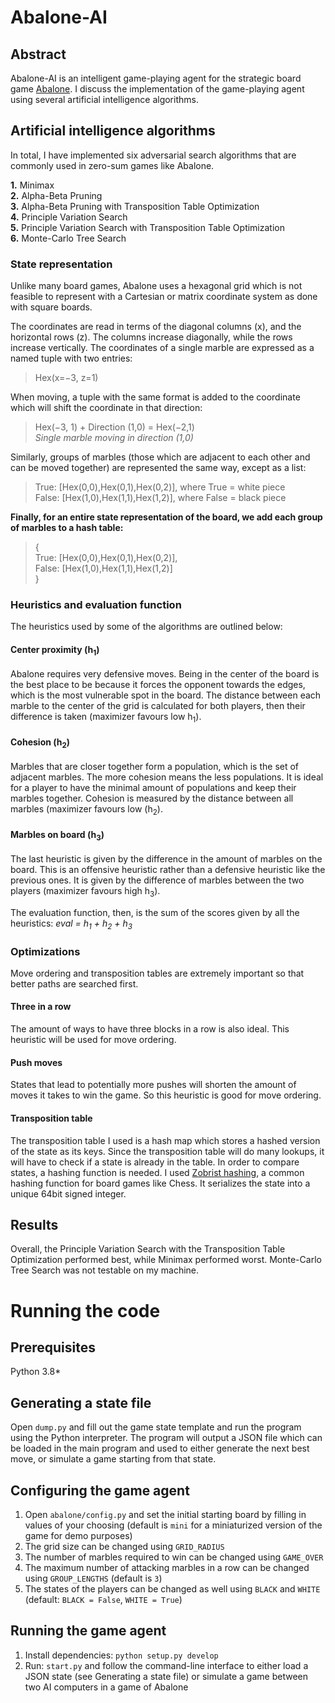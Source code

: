 # Abalone-AI


## Abstract
Abalone-AI is an intelligent game-playing agent for the strategic board game [Abalone](https://en.wikipedia.org/wiki/Abalone_(board_game)). I discuss the implementation of the game-playing agent using several artificial intelligence algorithms.


## Artificial intelligence algorithms
In total, I have implemented six adversarial search algorithms that are commonly used in zero-sum games like Abalone.

**1.** Minimax  
**2.** Alpha-Beta Pruning  
**3.** Alpha-Beta Pruning with Transposition Table Optimization  
**4.** Principle Variation Search  
**5.** Principle Variation Search with Transposition Table Optimization  
**6.** Monte-Carlo Tree Search  

### State representation
Unlike many board games, Abalone uses a hexagonal grid which is not feasible to represent with a Cartesian or matrix coordinate system as done with square boards.

The coordinates are read in terms of the diagonal columns (x), and the horizontal rows (z). The columns increase diagonally, while the rows increase vertically. The coordinates of a single marble are expressed as a named tuple with two entries:

> Hex(x=−3, z=1)

When moving, a tuple with the same format is added to the coordinate which will shift the coordinate in that direction:

> Hex(−3, 1) + Direction (1,0) = Hex(−2,1)  
> *Single marble moving in direction (1,0)*

Similarly, groups of marbles (those which are adjacent to each other and can be moved together) are represented the same way, except as a list:

> True: [Hex(0,0),Hex(0,1),Hex(0,2)], where True = white piece  
> False: [Hex(1,0),Hex(1,1),Hex(1,2)], where False = black piece

**Finally, for an entire state representation of the board, we add each group of marbles to a hash table:**

> {  
> True: [Hex(0,0),Hex(0,1),Hex(0,2)],  
> False: [Hex(1,0),Hex(1,1),Hex(1,2)]  
> }  

### Heuristics and evaluation function
The heuristics used by some of the algorithms are outlined below:

#### Center proximity (h<sub>1</sub>)
Abalone requires very defensive moves. Being in the center of the board is the best place to be because it forces the opponent towards the edges, which is the most vulnerable spot in the board. The distance between each marble to the center of the grid is calculated for both players, then their difference is taken (maximizer favours low h<sub>1</sub>).

#### Cohesion (h<sub>2</sub>)
Marbles that are closer together form a population, which is the set of adjacent marbles. The more cohesion means the less populations. It is ideal for a player to have the minimal amount of populations and keep their marbles together. Cohesion is measured by the distance between all marbles (maximizer favours low (h<sub>2</sub>).

#### Marbles on board (h<sub>3</sub>)
The last heuristic is given by the difference in the amount of marbles on the board. This is an offensive heuristic rather than a defensive heuristic like the previous ones. It is given by the difference of marbles between the two players (maximizer favours high h<sub>3</sub>).

The evaluation function, then, is the sum of the scores given by all the heuristics: *eval = h<sub>1</sub> + h<sub>2</sub> + h<sub>3</sub>*  

### Optimizations
Move ordering and transposition tables are extremely important so that better paths are searched first.

#### Three in a row 
The amount of ways to have three blocks in a row is also ideal. This heuristic will be used for move ordering. 

#### Push moves 
States that lead to potentially more pushes will shorten the amount of moves it takes to win the game. So this heuristic is good for move ordering.

#### Transposition table
The transposition table I used is a hash map which stores a hashed version of the state as its keys. Since the transposition table will do many lookups, it will have to check if a state is already in the table. In order to compare states, a hashing function is needed. I used [Zobrist hashing](https://en.wikipedia.org/wiki/Zobrist_hashing), a common hashing function for board games like Chess. It serializes the state into a unique 64bit signed integer. 

## Results
Overall, the Principle Variation Search with the Transposition Table Optimization performed best, while Minimax performed worst. Monte-Carlo Tree Search was not testable on my machine.

# Running the code
## Prerequisites
Python 3.8*

## Generating a state file
Open `dump.py` and fill out the game state template and run the program using the Python interpreter. The program will output a JSON file which can be loaded in the main program and used to either generate the next best move, or simulate a game starting from that state.

## Configuring the game agent
1. Open `abalone/config.py` and set the initial starting board by filling in values of your choosing (default is `mini` for a miniaturized version of the game for demo purposes)
2. The grid size can be changed using `GRID_RADIUS`
3. The number of marbles required to win can be changed using `GAME_OVER`
4. The maximum number of attacking marbles in a row can be changed using `GROUP_LENGTHS` (default is `3`)
5. The states of the players can be changed as well using `BLACK` and `WHITE` (default: `BLACK = False`, `WHITE = True`)

## Running the game agent
1. Install dependencies: `python setup.py develop`
2. Run: `start.py` and follow the command-line interface to either load a JSON state (see Generating a state file) or simulate a game between two AI computers in a game of Abalone
